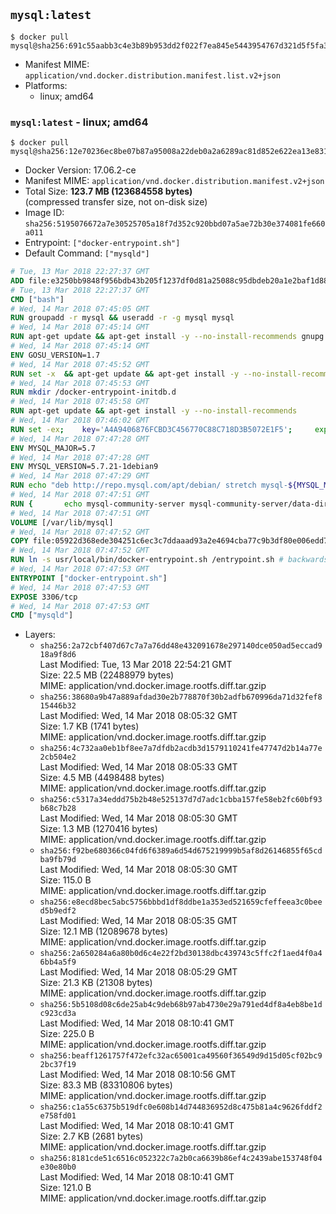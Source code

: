 ## `mysql:latest`

```console
$ docker pull mysql@sha256:691c55aabb3c4e3b89b953dd2f022f7ea845e5443954767d321d5f5fa394e28c
```

-	Manifest MIME: `application/vnd.docker.distribution.manifest.list.v2+json`
-	Platforms:
	-	linux; amd64

### `mysql:latest` - linux; amd64

```console
$ docker pull mysql@sha256:12e70236ec8be07b87a95008a22deb0a2a6289ac81d852e622ea13e8311cec64
```

-	Docker Version: 17.06.2-ce
-	Manifest MIME: `application/vnd.docker.distribution.manifest.v2+json`
-	Total Size: **123.7 MB (123684558 bytes)**  
	(compressed transfer size, not on-disk size)
-	Image ID: `sha256:5195076672a7e30525705a18f7d352c920bbd07a5ae72b30e374081fe660a011`
-	Entrypoint: `["docker-entrypoint.sh"]`
-	Default Command: `["mysqld"]`

```dockerfile
# Tue, 13 Mar 2018 22:27:37 GMT
ADD file:e3250bb9848f956bdb43b205f1237df0d81a25088c95dbdeb20a1e2baf1d884f in / 
# Tue, 13 Mar 2018 22:27:37 GMT
CMD ["bash"]
# Wed, 14 Mar 2018 07:45:05 GMT
RUN groupadd -r mysql && useradd -r -g mysql mysql
# Wed, 14 Mar 2018 07:45:14 GMT
RUN apt-get update && apt-get install -y --no-install-recommends gnupg dirmngr && rm -rf /var/lib/apt/lists/*
# Wed, 14 Mar 2018 07:45:14 GMT
ENV GOSU_VERSION=1.7
# Wed, 14 Mar 2018 07:45:52 GMT
RUN set -x 	&& apt-get update && apt-get install -y --no-install-recommends ca-certificates wget && rm -rf /var/lib/apt/lists/* 	&& wget -O /usr/local/bin/gosu "https://github.com/tianon/gosu/releases/download/$GOSU_VERSION/gosu-$(dpkg --print-architecture)" 	&& wget -O /usr/local/bin/gosu.asc "https://github.com/tianon/gosu/releases/download/$GOSU_VERSION/gosu-$(dpkg --print-architecture).asc" 	&& export GNUPGHOME="$(mktemp -d)" 	&& gpg --keyserver ha.pool.sks-keyservers.net --recv-keys B42F6819007F00F88E364FD4036A9C25BF357DD4 	&& gpg --batch --verify /usr/local/bin/gosu.asc /usr/local/bin/gosu 	&& rm -rf "$GNUPGHOME" /usr/local/bin/gosu.asc 	&& chmod +x /usr/local/bin/gosu 	&& gosu nobody true 	&& apt-get purge -y --auto-remove ca-certificates wget
# Wed, 14 Mar 2018 07:45:53 GMT
RUN mkdir /docker-entrypoint-initdb.d
# Wed, 14 Mar 2018 07:45:58 GMT
RUN apt-get update && apt-get install -y --no-install-recommends 		pwgen 		openssl 		perl 	&& rm -rf /var/lib/apt/lists/*
# Wed, 14 Mar 2018 07:46:02 GMT
RUN set -ex; 	key='A4A9406876FCBD3C456770C88C718D3B5072E1F5'; 	export GNUPGHOME="$(mktemp -d)"; 	gpg --keyserver ha.pool.sks-keyservers.net --recv-keys "$key"; 	gpg --export "$key" > /etc/apt/trusted.gpg.d/mysql.gpg; 	rm -rf "$GNUPGHOME"; 	apt-key list > /dev/null
# Wed, 14 Mar 2018 07:47:28 GMT
ENV MYSQL_MAJOR=5.7
# Wed, 14 Mar 2018 07:47:28 GMT
ENV MYSQL_VERSION=5.7.21-1debian9
# Wed, 14 Mar 2018 07:47:29 GMT
RUN echo "deb http://repo.mysql.com/apt/debian/ stretch mysql-${MYSQL_MAJOR}" > /etc/apt/sources.list.d/mysql.list
# Wed, 14 Mar 2018 07:47:51 GMT
RUN { 		echo mysql-community-server mysql-community-server/data-dir select ''; 		echo mysql-community-server mysql-community-server/root-pass password ''; 		echo mysql-community-server mysql-community-server/re-root-pass password ''; 		echo mysql-community-server mysql-community-server/remove-test-db select false; 	} | debconf-set-selections 	&& apt-get update && apt-get install -y mysql-server="${MYSQL_VERSION}" && rm -rf /var/lib/apt/lists/* 	&& rm -rf /var/lib/mysql && mkdir -p /var/lib/mysql /var/run/mysqld 	&& chown -R mysql:mysql /var/lib/mysql /var/run/mysqld 	&& chmod 777 /var/run/mysqld 	&& find /etc/mysql/ -name '*.cnf' -print0 		| xargs -0 grep -lZE '^(bind-address|log)' 		| xargs -rt -0 sed -Ei 's/^(bind-address|log)/#&/' 	&& echo '[mysqld]\nskip-host-cache\nskip-name-resolve' > /etc/mysql/conf.d/docker.cnf
# Wed, 14 Mar 2018 07:47:51 GMT
VOLUME [/var/lib/mysql]
# Wed, 14 Mar 2018 07:47:52 GMT
COPY file:05922d368ede304251c6ec3c7ddaaad93a2e4694cba77c9b3df80e006edd7b0e in /usr/local/bin/ 
# Wed, 14 Mar 2018 07:47:52 GMT
RUN ln -s usr/local/bin/docker-entrypoint.sh /entrypoint.sh # backwards compat
# Wed, 14 Mar 2018 07:47:53 GMT
ENTRYPOINT ["docker-entrypoint.sh"]
# Wed, 14 Mar 2018 07:47:53 GMT
EXPOSE 3306/tcp
# Wed, 14 Mar 2018 07:47:53 GMT
CMD ["mysqld"]
```

-	Layers:
	-	`sha256:2a72cbf407d67c7a7a76dd48e432091678e297140dce050ad5eccad918a9f8d6`  
		Last Modified: Tue, 13 Mar 2018 22:54:21 GMT  
		Size: 22.5 MB (22488979 bytes)  
		MIME: application/vnd.docker.image.rootfs.diff.tar.gzip
	-	`sha256:38680a9b47a889afdad30e2b778870f30b2adfb670996da71d32fef815446b32`  
		Last Modified: Wed, 14 Mar 2018 08:05:32 GMT  
		Size: 1.7 KB (1741 bytes)  
		MIME: application/vnd.docker.image.rootfs.diff.tar.gzip
	-	`sha256:4c732aa0eb1bf8ee7a7dfdb2acdb3d1579110241fe47747d2b14a77e2cb504e2`  
		Last Modified: Wed, 14 Mar 2018 08:05:33 GMT  
		Size: 4.5 MB (4498488 bytes)  
		MIME: application/vnd.docker.image.rootfs.diff.tar.gzip
	-	`sha256:c5317a34eddd75b2b48e525137d7d7adc1cbba157fe58eb2fc60bf93b68c7b28`  
		Last Modified: Wed, 14 Mar 2018 08:05:30 GMT  
		Size: 1.3 MB (1270416 bytes)  
		MIME: application/vnd.docker.image.rootfs.diff.tar.gzip
	-	`sha256:f92be680366c04fd6f6389a6d54d675219999b5af8d26146855f65cdba9fb79d`  
		Last Modified: Wed, 14 Mar 2018 08:05:30 GMT  
		Size: 115.0 B  
		MIME: application/vnd.docker.image.rootfs.diff.tar.gzip
	-	`sha256:e8ecd8bec5abc5756bbbd1df8ddbe1a353ed521659cfeffeea3c0beed5b9edf2`  
		Last Modified: Wed, 14 Mar 2018 08:05:35 GMT  
		Size: 12.1 MB (12089678 bytes)  
		MIME: application/vnd.docker.image.rootfs.diff.tar.gzip
	-	`sha256:2a650284a6a80b0d6c4e22f2bd30138dbc439743c5ffc2f1aed4f0a46bb4a5f9`  
		Last Modified: Wed, 14 Mar 2018 08:05:29 GMT  
		Size: 21.3 KB (21308 bytes)  
		MIME: application/vnd.docker.image.rootfs.diff.tar.gzip
	-	`sha256:5b5108d08c6de25ab4c9deb68b97ab4730e29a791ed4df8a4eb8be1dc923cd3a`  
		Last Modified: Wed, 14 Mar 2018 08:10:41 GMT  
		Size: 225.0 B  
		MIME: application/vnd.docker.image.rootfs.diff.tar.gzip
	-	`sha256:beaff1261757f472efc32ac65001ca49560f36549d9d15d05cf02bc92bc37f19`  
		Last Modified: Wed, 14 Mar 2018 08:10:56 GMT  
		Size: 83.3 MB (83310806 bytes)  
		MIME: application/vnd.docker.image.rootfs.diff.tar.gzip
	-	`sha256:c1a55c6375b519dfc0e608b14d744836952d8c475b81a4c9626fddf2e758fd01`  
		Last Modified: Wed, 14 Mar 2018 08:10:41 GMT  
		Size: 2.7 KB (2681 bytes)  
		MIME: application/vnd.docker.image.rootfs.diff.tar.gzip
	-	`sha256:8181cde51c6516c052322c7a2b0ca6639b86ef4c2439abe153748f04e30e80b0`  
		Last Modified: Wed, 14 Mar 2018 08:10:41 GMT  
		Size: 121.0 B  
		MIME: application/vnd.docker.image.rootfs.diff.tar.gzip
